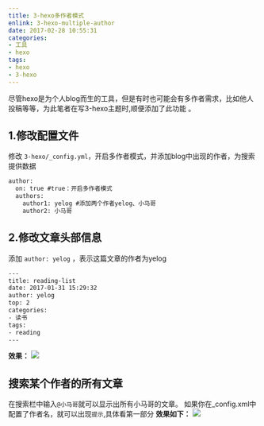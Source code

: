 ```yaml
---
title: 3-hexo多作者模式
enlink: 3-hexo-multiple-author
date: 2017-02-28 10:55:31
categories:
- 工具
- hexo
tags:
- hexo
- 3-hexo
---
```

尽管hexo是为个人blog而生的工具，但是有时也可能会有多作者需求，比如他人投稿等等，为此笔者在写3-hexo主题时,顺便添加了此功能 。

## 1.修改配置文件
修改 `3-hexo/_config.yml`，开启多作者模式，并添加blog中出现的作者，为搜索提供数据
```xml
author:
  on: true #true：开启多作者模式
  authors:
    author1: yelog #添加两个作者yelog、小马哥
    author2: 小马哥
```

## 2.修改文章头部信息
添加 `author: yelog` ，表示这篇文章的作者为yelog
```xml
---
title: reading-list
date: 2017-01-31 15:29:32
author: yelog
top: 2
categories:
- 读书
tags:
- reading
---
```
**效果：**
![](http://img.saodiyang.com/Fjq0M7pBzl6fsnC3ivpqMsdLdXc0.png)

## 搜索某个作者的所有文章
在搜索栏中输入`@小马哥`就可以显示出所有小马哥的文章。
如果你在_config.xml中配置了作者名，就可以出现`提示`,具体看第一部分
**效果如下：**
![](http://img.saodiyang.com/Fm2PK5W9Rd6ojYq055zZoWcbioAn.gif)
